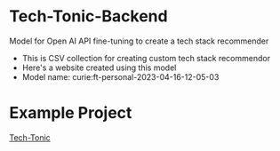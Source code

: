 # Tech-Tonic-Backend
Model for Open AI API fine-tuning to create a tech stack recommender

- This is CSV collection for creating custom tech stack recommendor
- Here's a website created using this model
- Model name: curie:ft-personal-2023-04-16-12-05-03

# Example Project
<a href="https://tech-tonic-frontend.netlify.app/" target="_blank">Tech-Tonic</a>
